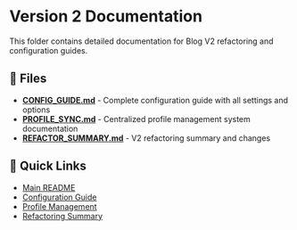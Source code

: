 # Version 2 Documentation

This folder contains detailed documentation for Blog V2 refactoring and configuration guides.

## 📄 Files

- **[CONFIG_GUIDE.md](./CONFIG_GUIDE.md)** - Complete configuration guide with all settings and options
- **[PROFILE_SYNC.md](./PROFILE_SYNC.md)** - Centralized profile management system documentation
- **[REFACTOR_SUMMARY.md](./REFACTOR_SUMMARY.md)** - V2 refactoring summary and changes

## 🚀 Quick Links

- [Main README](../../README.md)
- [Configuration Guide](./CONFIG_GUIDE.md)
- [Profile Management](./PROFILE_SYNC.md)
- [Refactoring Summary](./REFACTOR_SUMMARY.md)

